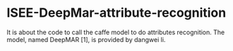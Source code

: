 # ISEE-DeepMar-attribute-recognition
It is about the code to call the caffe model to do attributes recognition. The model, named DeepMAR [1], is provided by dangwei li.
